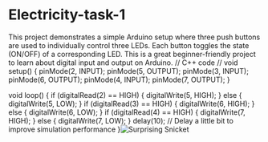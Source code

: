 # Electricity-task-1
 This project demonstrates a simple Arduino setup where three push buttons are used to individually control three LEDs. Each button toggles the state (ON/OFF) of a corresponding LED. This is a great beginner-friendly project to learn about digital input and output on Arduino.
// C++ code
//
void setup()
{
  pinMode(2, INPUT);
  pinMode(5, OUTPUT);
  pinMode(3, INPUT);
  pinMode(6, OUTPUT);
  pinMode(4, INPUT);
  pinMode(7, OUTPUT);
}

void loop()
{
  if (digitalRead(2) == HIGH) {
    digitalWrite(5, HIGH);
  } else {
    digitalWrite(5, LOW);
  }
  if (digitalRead(3) == HIGH) {
    digitalWrite(6, HIGH);
  } else {
    digitalWrite(6, LOW);
  }
  if (digitalRead(4) == HIGH) {
    digitalWrite(7, HIGH);
  } else {
    digitalWrite(7, LOW);
  }
  delay(10); // Delay a little bit to improve simulation performance
}![Surprising Snicket](https://github.com/user-attachments/assets/090c50f3-5253-4e5c-b990-efcd7df9c9af)
